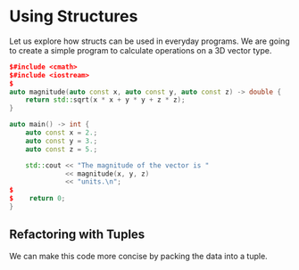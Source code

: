 # Using Structures

Let us explore how structs can be used in everyday programs. We are going to create a
simple program to calculate operations on a 3D vector type.

```cpp
$#include <cmath>
$#include <iostream>
$
auto magnitude(auto const x, auto const y, auto const z) -> double {
    return std::sqrt(x * x + y * y + z * z);
}

auto main() -> int {
    auto const x = 2.;
    auto const y = 3.;
    auto const z = 5.;

    std::cout << "The magnitude of the vector is "
              << magnitude(x, y, z)
              << "units.\n";
$
$    return 0;
}
```

## Refactoring with Tuples

We can make this code more concise by packing the data into a tuple.

